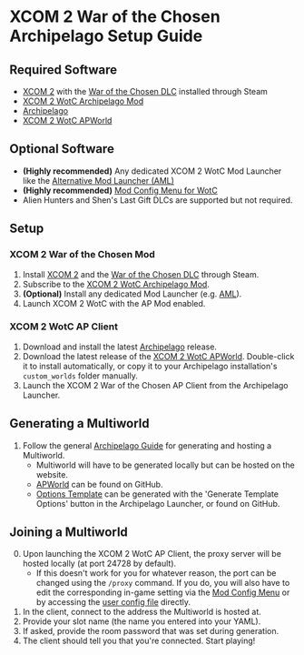 # XCOM 2 War of the Chosen Archipelago Setup Guide

## Required Software

- [XCOM 2](https://store.steampowered.com/app/268500/XCOM_2/) with the
[War of the Chosen DLC](https://store.steampowered.com/app/593380/XCOM_2_War_of_the_Chosen/) installed through Steam
- [XCOM 2 WotC Archipelago Mod](https://steamcommunity.com/sharedfiles/filedetails/?id=3281191663)
- [Archipelago](https://github.com/ArchipelagoMW/Archipelago/releases)
- [XCOM 2 WotC APWorld](https://github.com/MaxReinstadler/X2WOTCArchipelago/releases)

## Optional Software

- **(Highly recommended)** Any dedicated XCOM 2 WotC Mod Launcher like the
[Alternative Mod Launcher (AML)](https://github.com/X2CommunityCore/xcom2-launcher)
- **(Highly recommended)** [Mod Config Menu for WotC](https://steamcommunity.com/sharedfiles/filedetails/?id=667104300)
- Alien Hunters and Shen's Last Gift DLCs are supported but not required.

## Setup

### XCOM 2 War of the Chosen Mod

1. Install [XCOM 2](https://store.steampowered.com/app/268500/XCOM_2/) and the
[War of the Chosen DLC](https://store.steampowered.com/app/593380/XCOM_2_War_of_the_Chosen/) through Steam.
2. Subscribe to the [XCOM 2 WotC Archipelago Mod](https://steamcommunity.com/sharedfiles/filedetails/?id=3281191663).
3. **(Optional)** Install any dedicated Mod Launcher (e.g. [AML](https://github.com/X2CommunityCore/xcom2-launcher)).
4. Launch XCOM 2 WotC with the AP Mod enabled.

### XCOM 2 WotC AP Client

1. Download and install the latest [Archipelago](https://github.com/ArchipelagoMW/Archipelago/releases) release.
2. Download the latest release of the [XCOM 2 WotC APWorld](https://github.com/MaxReinstadler/X2WOTCArchipelago/releases).
Double-click it to install automatically, or copy it to your Archipelago installation's `custom_worlds` folder manually.
2. Launch the XCOM 2 War of the Chosen AP Client from the Archipelago Launcher.

## Generating a Multiworld

1. Follow the general [Archipelago Guide](https://archipelago.gg/tutorial/Archipelago/setup/en) for generating and
hosting a Multiworld.
    - Multiworld will have to be generated locally but can be hosted on the website.
    - [APWorld](https://github.com/MaxReinstadler/X2WOTCArchipelago/releases) can be found on GitHub.
    - [Options Template](https://github.com/MaxReinstadler/X2WOTCArchipelago/releases) can be generated with the
    'Generate Template Options' button in the Archipelago Launcher, or found on GitHub.

## Joining a Multiworld

0. Upon launching the XCOM 2 WotC AP Client, the proxy server will be hosted locally (at port 24728 by default).
    - If this doesn't work for you for whatever reason, the port can be changed using the `/proxy` command.
    If you do, you will also have to edit the corresponding in-game setting via the
    [Mod Config Menu](https://steamcommunity.com/sharedfiles/filedetails/?id=667104300) or by accessing the
    [user config file](https://www.reddit.com/r/xcom2mods/wiki/wotc_modding/folder_paths/#wiki_user_config) directly.
1. In the client, connect to the address the Multiworld is hosted at.
2. Provide your slot name (the name you entered into your YAML).
3. If asked, provide the room password that was set during generation.
4. The client should tell you that you're connected. Start playing!
